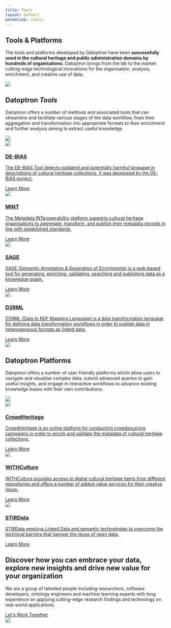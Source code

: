 ```yaml
---
title: Tools
layout: default
permalink: /tools
---
```

<main role="main">
  <!-- main heading-->
  <section class="mainheading">
    <div class="container">
      <!-- wrap-->
      <div class="wrap">
        <h1>Tools &amp; <span class="green">Platforms</span></h1>
        <p>
          The tools and platforms developed by Datoptron have been <strong>successfully used in the cultural heritage and public administration domains by hundreds of organisations</strong>.
          Datoptron brings from the lab to the market cutting-edge technological innovations for the organisation, analysis, enrichment, and creative use of data.
        </p>
      </div>
    </div>
  </section>
  <!-- generic layout-->
  <section class="twocolumns tools">
    <div class="container">
      <!-- row-->
      <div class="row">
        <!-- left-->
        <div class="col-xl-4 col-lg-12 left">
          <!-- heading-->
          <div class="text">
            <!-- oval-->
            <img class="oval" src="{{ site.baseurl }}/assets/img/ic-oval-6.png">
            <!-- heads-->
            <h2>Datoptron <i>Tools</i></h2>
            <p>
               Datoptron offers a number of methods and associated tools that can streamline and facilitate various stages of the data workflow, from their aggregation and transformation into appropriate formats to their enrichment and further analysis aiming to extract useful knowledge. 
            </p>
          </div>
          <!-- character-->
          <img class="character" src="{{ site.baseurl }}/assets/img/img-character-6.png">
        </div>
        <!-- right-->
        <div class="col-xl-8 col-lg-12 right toolslist">
          <!-- ul-->
          <div class="row">
            <!-- col-->
            <div class="col-xxl-4 col-xl-6 col-lg-4 col-md-6 item">
              <div class="productwrap">
                <img class="logo" src="{{ site.baseurl }}/assets/img/ic-logo-debias.png">
                <a href="{{ site.baseurl }}/tools/debias">
                  <h3>DE-BIAS</h3>
                  <p>
                    The DE-BIAS Tool detects outdated and potentially harmful language in descriptions of cultural heritage collections. It was developed by the DE-BIAS project.
                  </p>
                </a>
                <a class="more" href="{{ site.baseurl }}/tools/debias">Learn More</a>
              </div>
            </div>
            <!-- col-->
            <div class="col-xxl-4 col-xl-6 col-lg-4 col-md-6 item">
              <div class="productwrap">
                <img class="logo" src="{{ site.baseurl }}/assets/img/ic-logo-mint.png">
                <a href="{{ site.baseurl }}/tools/mint">
                  <h3>MINT</h3>
                  <p>
                    The Metadata INTeroperability platform supports cultural heritage organisations to aggregate, transform, and publish their metadata records in line with established standards.
                  </p>
                </a>
                <a class="more" href="{{ site.baseurl }}/tools/mint">Learn More</a>
              </div>
            </div>
            <!-- col-->
            <div class="col-xxl-4 col-xl-6 col-lg-4 col-md-6 item">
              <div class="productwrap">
                <img class="logo" src="{{ site.baseurl }}/assets/img/ic-logo-sage.png">
                <a href="{{ site.baseurl }}/tools/sage">
                  <h3>SAGE</h3>
                  <p>
                  SAGE (Semantic Annotation &amp; Generation of Enrichments) is a web-based tool for generating, enriching, validating, searching and publishing data as a knowledge graph.
                  </p>
                </a>
                <a class="more" href="{{ site.baseurl }}/tools/sage">Learn More</a>
              </div>
            </div>
            <!-- col-->
            <div class="col-xxl-4 col-xl-6 col-lg-4 col-md-6 item">
              <div class="productwrap">
                <img class="logo" src="{{ site.baseurl }}/assets/img/ic-logo-d2.png">
                <a href="{{ site.baseurl }}/tools/d2rml">
                  <h3>D2RML</h3>
                  <p>       
                  D2RML (Data to RDF Mapping Language) is a data transformation language for defining  data transformation workflows  in order to  publish data in heterogeneous formats as linked data.   
                  </p>
                </a>
                <a class="more" href="{{ site.baseurl }}/tools/d2rml">Learn More</a>
              </div>
            </div>
          </div>
        </div>
      </div>
    </div>
  </section>
  <!-- generic layout-->
  <section class="twocolumns tools">
    <div class="container">
      <!-- row-->
      <div class="row">
        <!-- left-->
        <div class="col-xl-4 left">
          <!-- heading-->
          <div class="text">
            <!-- oval-->
            <img class="oval" src="{{ site.baseurl }}/assets/img/ic-oval-6.png">
            <!-- heads-->
            <h2>Datoptron <span class="green">Platforms</span></h2>
            <p>
              Datoptron offers a number of user-friendly platforms which allow users to navigate and visualise complex data, submit advanced queries to gain useful insights, and engage in interactive workflows to advance existing knowledge bases with their own contributions.
            </p>
          </div>
          <!-- character-->
          <img class="character" src="{{ site.baseurl }}/assets/img/img-character-5.png">
        </div>
        <!-- right-->
        <div class="col-xl-8 right platformlist">
          <!-- ul-->
          <div class="row">
            <!-- col-->
            <div class="col-xxl-4 col-xl-6 col-lg-4 col-md-6 item">
              <div class="productwrap">
                <img class="logo" src="{{ site.baseurl }}/assets/img/ic-logo-crowd-white.png">
                <a href="{{ site.baseurl }}/tools/crowdheritage">
                  <h3>CrowdHeritage</h3>
                  <p>
                    CrowdHeritage is an online platform for conducting crowdsourcing campaigns in order to enrich and validate the metadata of cultural heritage collections.
                  </p>
                </a>
                <a class="more" href="{{ site.baseurl }}/tools/crowdheritage">Learn More</a>
              </div>
            </div>
            <!-- col-->
            <div class="col-xxl-4 col-xl-6 col-lg-4 col-md-6 item">
              <div class="productwrap">
                <img class="logo" src="{{ site.baseurl }}/assets/img/ic-logo-with-white.png">
                <a href="{{ site.baseurl }}/tools/withculture">
                  <h3>WITHCulture</h3>
                  <p>
                    WITHCulture provides access to digital cultural heritage items from different repositories and  offers a number of added-value services for their creative reuse.
                  </p>
                </a>
                <a class="more" href="{{ site.baseurl }}/tools/withculture">Learn More</a>
              </div>
            </div>
            <!-- col-->
            <div class="col-xxl-4 col-xl-6 col-lg-4 col-md-6 item">
              <div class="productwrap">
                <img class="logo" src="{{ site.baseurl }}/assets/img/ic-logo-stirdata-white.png">
                <a href="{{ site.baseurl }}/tools/stirdata">
                  <h3>STIRData</h3>
                  <p>
                    STIRData employs Linked Data and semantic technologies to overcome the technical barriers that hamper the reuse of open data.
                  </p>
                </a>
                <a class="more" href="{{ site.baseurl }}/tools/stirdata">Learn More</a>
              </div>
            </div>
          </div>
        </div>
      </div>
    </div>
  </section>
  <!-- call to action-->
  <section class="home-calltoaction">
    <div class="container">
      <!-- heading-->
      <div class="text">
        <h2>Discover how you can embrace your data, explore <span class="green">new insights </span>and drive <span class="green">new value </span>for your organization</h2>
        <p>
            We are a group of talented people including researchers, 
          software developers, ontology engineers and machine learning experts with
          long experience on applying cutting-edge research findings and technology on real-world applications.
          <!--We are a group of talented people including researchers, software developers, ontology engineers, and machine learning experts with a long experience working with standards, having contributed in the RDF, OWL and SKOS Working Groups of W3C.-->
        </p>
        <a href="{{ site.baseurl }}/contact">Let's Work Together</a>
      </div>
      <!-- character-->
      <img class="character" src="{{ site.baseurl }}/assets/img/img-character-3.png">
    </div>
  </section>
</main>
